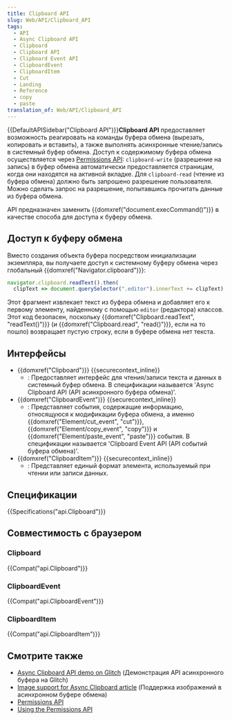 ```yaml
---
title: Clipboard API
slug: Web/API/Clipboard_API
tags:
  - API
  - Async Clipboard API
  - Clipboard
  - Clipboard API
  - Clipboard Event API
  - ClipboardEvent
  - ClipboardItem
  - Cut
  - Landing
  - Reference
  - copy
  - paste
translation_of: Web/API/Clipboard_API
---
```


{{DefaultAPISidebar("Clipboard API")}}**Clipboard API** предоставляет возможность реагировать на команды буфера обмена (вырезать, копировать и вставить), а также выполнять асинхронные чтение/запись в системный буфер обмена. Доступ к содержимому буфера обмена осуществляется через [Permissions API](/ru/docs/Web/API/Permissions_API): `clipboard-write` (разрешение на запись) в буфер обмена автоматически предоставляется страницам, когда они находятся на активной вкладке. Для `clipboard-read` (чтение из буфера обмена) должно быть запрошено разрешение пользователя. Можно сделать запрос на разрешение, попытавшись прочитать данные из буфера обмена.

API предназначен заменить {{domxref("document.execCommand()")}} в качестве способа для доступа к буферу обмена.

## Доступ к буферу обмена

Вместо создания объекта буфера посредством инициализации экземпляра, вы получаете доступ к системному буферу обмена через глобальный {{domxref("Navigator.clipboard")}}:

```js
navigator.clipboard.readText().then(
  clipText => document.querySelector(".editor").innerText += clipText);
```

Этот фрагмент извлекает текст из буфера обмена и добавляет его к первому элементу, найденному с помощью `editor` (редактора) классов. Этот код безопасен, поскольку {{domxref("Clipboard.readText", "readText()")}} (и {{domxref("Clipboard.read", "read()")}}, если на то пошло) возвращает пустую строку, если в буфере обмена нет текста.

## Интерфейсы

- {{domxref("Clipboard")}} {{securecontext_inline}}
  - : Предоставляет интерфейс для чтения/записи текста и данных в системный буфер обмена. В спецификации называется 'Async Clipboard API (API асинхронного буфера обмена)'.
- {{domxref("ClipboardEvent")}} {{securecontext_inline}}
  - : Представляет события, содержащие информацию, относящуюся к модификации буфера обмена, а именно {{domxref("Element/cut_event", "cut")}}, {{domxref("Element/copy_event", "copy")}} и {{domxref("Element/paste_event", "paste")}} события. В спецификации называется 'Clipboard Event API (API событий буфера обмена)'.
- {{domxref("ClipboardItem")}} {{securecontext_inline}}
  - : Представляет единый формат элемента, используемый при чтении или записи данных.

## Спецификации

{{Specifications("api.Clipboard")}}

## Совместимость с браузером

### Clipboard

{{Compat("api.Clipboard")}}

### ClipboardEvent

{{Compat("api.ClipboardEvent")}}

### ClipboardItem

{{Compat("api.ClipboardItem")}}

## Смотрите также

- [Async Clipboard API demo on Glitch](https://async-clipboard-api.glitch.me/) (Демонстрация API асинхронного буфера на Glitch)
- [Image support for Async Clipboard article](https://web.dev/image-support-for-async-clipboard/) (Поддержка изображений в асинхронном буфере обмена)
- [Permissions API](/ru/docs/Web/API/Permissions_API)
- [Using the Permissions API](/ru/docs/Web/API/Permissions_API/Using_the_Permissions_API)
